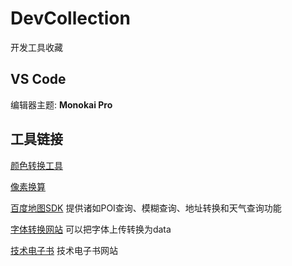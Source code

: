 # DevCollection
开发工具收藏


## VS Code 

编辑器主题: **Monokai Pro**

## 工具链接

[颜色转换工具](http://www.yuangongju.com/color "空")

[像素换算](http://pxtoem.com/)

[百度地图SDK](http://lbsyun.baidu.com/) 提供诸如POI查询、模糊查询、地址转换和天气查询功能

[字体转换网站](https://transfonter.org/) 可以把字体上传转换为data

[技术电子书](http://uyi2.com/albumMovieListid=77&name=web%E5%89%8D%E7%AB%AF%E7%B2%BE%E5%93%81%E7%94%B5%E5%AD%90%E4%B9%A6%E5%85%A8%E9%9B%86)   技术电子书网站
